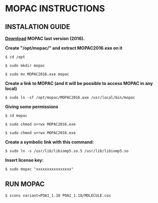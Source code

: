 # MOPAC INSTRUCTIONS

## INSTALATION GUIDE

**[Download](http://openmopac.net/downloads.html) MOPAC last version (2016).**

**Create "/opt/mopac/" and extract MOPAC2016.exe on it**
```
$ cd /opt
```
```
$ sudo mkdir mopac
```
```
$ sudo mv MOPAC2016.exe mopac
```
**Create a link to MOPAC (and it will be possible to access MOPAC in any local)**
```
$ sudo ln -sf /opt/mopac/MOPAC2016.exe /usr/local/bin/mopac
```
**Giving some permissions**
```
$ cd mopac
```
```
$ sudo chmod o+rwx MOPAC2016.exe
```
```
$ sudo chmod u+rwx MOPAC2016.exe
```
**Create a symbolic link with this command:**
```
$ sudo ln -s /usr/lib/libiomp5.so.5 /usr/lib/libiomp5.so
```
**Insert license key:**
```
$ sudo mopac "xxxxxxxxxxxxxxxx"
```
## RUN MOPAC
```
$ scons variant=POA1_1.18 POA1_1.18/MOLECULE.cos
```
